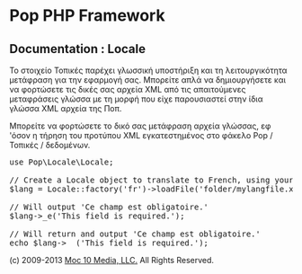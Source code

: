 Pop PHP Framework
=================

Documentation : Locale
----------------------

Το στοιχείο Τοπικές παρέχει γλωσσική υποστήριξη και τη λειτουργικότητα μετάφραση για την εφαρμογή σας. Μπορείτε απλά να δημιουργήσετε και να φορτώσετε τις δικές σας αρχεία XML από τις απαιτούμενες μεταφράσεις γλώσσα με τη μορφή που είχε παρουσιαστεί στην ίδια γλώσσα XML αρχεία της Ποπ.

Μπορείτε να φορτώσετε το δικό σας μετάφραση αρχεία γλώσσας, εφ 'όσον η τήρηση του προτύπου XML εγκατεστημένος στο φάκελο Pop / Τοπικές / δεδομένων.

<pre>
use Pop\Locale\Locale;

// Create a Locale object to translate to French, using your own language file.
$lang = Locale::factory('fr')->loadFile('folder/mylangfile.xml);

// Will output 'Ce champ est obligatoire.'
$lang->_e('This field is required.');

// Will return and output 'Ce champ est obligatoire.'
echo $lang->__('This field is required.');
</pre>

(c) 2009-2013 [Moc 10 Media, LLC.](http://www.moc10media.com) All Rights Reserved.
